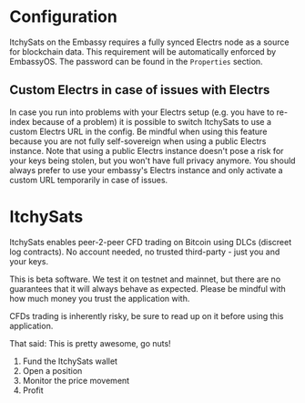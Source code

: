 # Configuration

ItchySats on the Embassy requires a fully synced Electrs node as a source for blockchain data. This requirement will be automatically enforced by EmbassyOS.
The password can be found in the `Properties` section.

## Custom Electrs in case of issues with Electrs

In case you run into problems with your Electrs setup (e.g. you have to re-index because of a problem) it is possible to switch ItchySats to use a custom Electrs URL in the config.
Be mindful when using this feature because you are not fully self-sovereign when using a public Electrs instance.
Note that using a public Electrs instance doesn't pose a risk for your keys being stolen, but you won't have full privacy anymore.
You should always prefer to use your embassy's Electrs instance and only activate a custom URL temporarily in case of issues.

# ItchySats

ItchySats enables peer-2-peer CFD trading on Bitcoin using DLCs (discreet log contracts). No account needed, no trusted third-party - just you and your keys.

This is beta software. We test it on testnet and mainnet, but there are no guarantees that it will always behave as expected.
Please be mindful with how much money you trust the application with.

CFDs trading is inherently risky, be sure to read up on it before using this application.

That said: This is pretty awesome, go nuts!

1. Fund the ItchySats wallet
2. Open a position
3. Monitor the price movement
4. Profit
